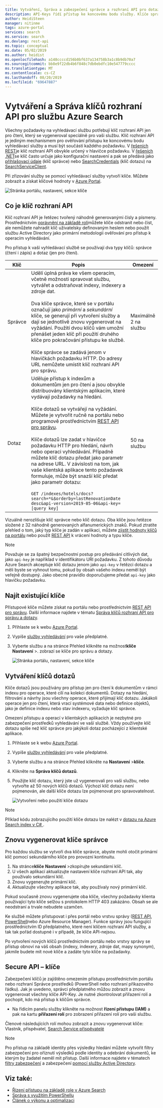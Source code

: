 ```yaml
---
title: Vytváření, Správa a zabezpečení správce a rozhraní API pro dotazování klíčů – Azure Search
description: API-Keys řídí přístup ke koncovému bodu služby. Klíče správce udělují přístup pro zápis. Klíče dotazů lze vytvořit pro přístup jen pro čtení.
author: HeidiSteen
manager: nitinme
tags: azure-portal
services: search
ms.service: search
ms.devlang: rest-api
ms.topic: conceptual
ms.date: 05/02/2019
ms.author: heidist
ms.openlocfilehash: a148ccccd156b0bf637a134758b3a1c8b9db70a7
ms.sourcegitcommit: bb8e9f22db4b6f848c7db0ebdfc10e547779cccc
ms.translationtype: MT
ms.contentlocale: cs-CZ
ms.lasthandoff: 08/20/2019
ms.locfileid: "69647887"
---
```

# <a name="create-and-manage-api-keys-for-an-azure-search-service"></a>Vytváření a Správa klíčů rozhraní API pro službu Azure Search

Všechny požadavky na vyhledávací službu potřebují klíč rozhraní API jen pro čtení, který se vygeneroval speciálně pro vaši službu. Klíč rozhraní API je jediným mechanismem pro ověřování přístupu ke koncovému bodu vyhledávací služby a musí být součástí každého požadavku. V [řešeních REST](search-get-started-postman.md)je klíč rozhraní API obvykle určený v hlavičce požadavku. V [řešeních .NET](search-howto-dotnet-sdk.md#core-scenarios)se klíč často určuje jako konfigurační nastavení a pak se předává jako [přihlašovací údaje](https://docs.microsoft.com/dotnet/api/microsoft.azure.search.searchserviceclient.credentials) (klíč správce) nebo [SearchCredentials](https://docs.microsoft.com/dotnet/api/microsoft.azure.search.searchserviceclient.searchcredentials) (klíč dotazu) na [SearchServiceClient](https://docs.microsoft.com/dotnet/api/microsoft.azure.search.searchserviceclient).

Při zřizování služby se pomocí vyhledávací služby vytvoří klíče. Můžete zobrazit a získat klíčové hodnoty v [Azure Portal](https://portal.azure.com).

![Stránka portálu, nastavení, sekce klíče](media/search-manage/azure-search-view-keys.png)

## <a name="what-is-an-api-key"></a>Co je klíč rozhraní API

Klíč rozhraní API je řetězec tvořený náhodně generovanými čísly a písmeny. Prostřednictvím [oprávnění na základě rolí](search-security-rbac.md)můžete klíče odstranit nebo číst, ale nemůžete nahradit klíč uživatelsky definovaným heslem nebo použít službu Active Directory jako primární metodologii ověřování pro přístup k operacím vyhledávání. 

Pro přístup k vaší vyhledávací službě se používají dva typy klíčů: správce (čtení i zápis) a dotaz (jen pro čtení).

|Klíč|Popis|Omezení|  
|---------|-----------------|------------|  
|Správce|Udělí úplná práva ke všem operacím, včetně možnosti spravovat službu, vytvářet a odstraňovat indexy, indexery a zdroje dat.<br /><br /> Dva klíče správce, které se v portálu označují jako *primární* a *sekundární* klíče, se generují při vytvoření služby a dají se jednotlivě znovu vygenerovat na vyžádání. Použití dvou klíčů vám umožní přenášet jeden klíč při použití druhého klíče pro pokračování přístupu ke službě.<br /><br /> Klíče správce se zadává jenom v hlavičkách požadavku HTTP. Do adresy URL nemůžete umístit klíč rozhraní API pro správu.|Maximálně 2 na službu|  
|Dotaz|Uděluje přístup k indexům a dokumentům jen pro čtení a jsou obvykle distribuovány klientským aplikacím, které vydávají požadavky na hledání.<br /><br /> Klíče dotazů se vytvářejí na vyžádání. Můžete je vytvořit ručně na portálu nebo programově prostřednictvím [REST API pro správu](https://docs.microsoft.com/rest/api/searchmanagement/).<br /><br /> Klíče dotazů lze zadat v hlavičce požadavku HTTP pro hledání, návrh nebo operaci vyhledávání. Případně můžete klíč dotazu předat jako parametr na adrese URL. V závislosti na tom, jak vaše klientská aplikace tento požadavek formuluje, může být snazší klíč předat jako parametr dotazu:<br /><br /> `GET /indexes/hotels/docs?search=*&$orderby=lastRenovationDate desc&api-version=2019-05-06&api-key=[query key]`|50 na službu|  

 Vizuálně nerozlišuje klíč správce nebo klíč dotazu. Oba klíče jsou řetězce složené z 32 náhodně generovaných alfanumerických znaků. Pokud ztratíte přehled o tom, jaký typ klíče je zadán v aplikaci, můžete [zjistit hodnoty klíčů na portálu](https://portal.azure.com) nebo použít [REST API](https://docs.microsoft.com/rest/api/searchmanagement/) k vrácení hodnoty a typu klíče.  

> [!NOTE]  
>  Považuje se za špatný bezpečnostní postup pro předávání citlivých dat, jako `api-key` je například v identifikátoru URI požadavku. Z tohoto důvodu Azure Search akceptuje klíč dotazu jenom jako `api-key` v řetězci dotazu a měli byste se vyhnout tomu, pokud by obsah vašeho indexu neměl být veřejně dostupný. Jako obecné pravidlo doporučujeme předat `api-key` jako hlavičku požadavku.  

## <a name="find-existing-keys"></a>Najít existující klíče

Přístupové klíče můžete získat na portálu nebo prostřednictvím [REST API pro správu](https://docs.microsoft.com/rest/api/searchmanagement/). Další informace najdete v tématu [Správa klíčů rozhraní API pro správu a dotazy](search-security-api-keys.md).

1. Přihlaste se k webu [Azure Portal](https://portal.azure.com).
2. Vypíše [služby vyhledávání](https://portal.azure.com/#blade/HubsExtension/BrowseResourceBlade/resourceType/Microsoft.Search%2FsearchServices) pro vaše předplatné.
3. Vyberte službu a na stránce Přehled klikněte na možnost**klíče** **Nastavení** >. zobrazí se klíče pro správu a dotazy.

   ![Stránka portálu, nastavení, sekce klíče](media/search-security-overview/settings-keys.png)

## <a name="create-query-keys"></a>Vytváření klíčů dotazů

Klíče dotazů jsou používány pro přístup jen pro čtení k dokumentům v rámci indexu pro operace, které cílí na kolekci dokumentů. Dotazy na hledání, filtrování a návrhy jsou všechny operace, které přijímají klíč dotazu. Jakákoli operace jen pro čtení, která vrací systémové data nebo definice objektů, jako je definice indexu nebo stav indexeru, vyžaduje klíč správce.

Omezení přístupu a operací v klientských aplikacích je nezbytné pro zabezpečení prostředků vyhledávání ve vaší službě. Vždy používejte klíč dotazu spíše než klíč správce pro jakýkoli dotaz pocházející z klientské aplikace.

1. Přihlaste se k webu [Azure Portal](https://portal.azure.com).
2. Vypíše [služby vyhledávání](https://portal.azure.com/#blade/HubsExtension/BrowseResourceBlade/resourceType/Microsoft.Search%2FsearchServices) pro vaše předplatné.
3. Vyberte službu a na stránce Přehled klikněte na **Nastavení** >**klíče**.
4. Klikněte na **Správa klíčů dotazů**.
5. Použijte klíč dotazu, který jste už vygenerovali pro vaši službu, nebo vytvořte až 50 nových klíčů dotazů. Výchozí klíč dotazu není pojmenován, ale další klíče dotazu lze pojmenovat pro spravovatelnost.

   ![Vytvoření nebo použití klíče dotazu](media/search-security-overview/create-query-key.png) 

> [!Note]
> Příklad kódu zobrazujícího použití klíče dotazu lze nalézt v [dotazu na Azure Search index v C# ](search-query-dotnet.md).

<a name="regenerate-admin-keys"></a>

## <a name="regenerate-admin-keys"></a>Znovu vygenerovat klíče správce

Pro každou službu se vytvoří dva klíče správce, abyste mohli otočit primární klíč pomocí sekundárního klíče pro provozní kontinuitu.

1. Na stránce**klíče** **Nastavení** >zkopírujte sekundární klíč.
2. U všech aplikací aktualizujte nastavení klíče rozhraní API tak, aby používalo sekundární klíč.
3. Znovu vygenerujte primární klíč.
4. Aktualizujte všechny aplikace tak, aby používaly nový primární klíč.

Pokud současně znovu vygenerujete oba klíče, všechny požadavky klienta používající tyto klíče selžou s protokolem HTTP 403 zakázáno. Obsah se ale neodstraní a trvale nebudete uzamčen. 

Ke službě můžete přistupovat i přes portál nebo vrstvu správy ([REST API](https://docs.microsoft.com/rest/api/searchmanagement/), [PowerShell](https://docs.microsoft.com/azure/search/search-manage-powershell)nebo Azure Resource Manager). Funkce správy jsou fungující prostřednictvím ID předplatného, které není klíčem rozhraní API služby, a tak tak pořád dostupné i v případě, že klíče API-nejsou. 

Po vytvoření nových klíčů prostřednictvím portálu nebo vrstvy správy se přístup obnoví na váš obsah (indexy, indexery, zdroje dat, mapy synonym), jakmile budete mít nové klíče a zadáte tyto klíče na požadavky.

## <a name="secure-api-keys"></a>Secure API – klíče
Zabezpečení klíčů je zajištěno omezením přístupu prostřednictvím portálu nebo rozhraní Správce prostředků (PowerShell nebo rozhraní příkazového řádku). Jak je uvedeno, správci předplatného můžou zobrazit a znovu vygenerovat všechny klíče API-Key. Je nutné zkontrolovat přiřazení rolí a pochopit, kdo má přístup k klíčům správce.

+ Na řídicím panelu služby klikněte na možnost **řízení přístupu (IAM)** a pak na kartu **přiřazení rolí** pro zobrazení přiřazení rolí pro vaši službu.

Členové následujících rolí mohou zobrazit a znovu vygenerovat klíče: Vlastník, přispěvatel, [Search Service přispěvatelé](https://docs.microsoft.com/azure/role-based-access-control/built-in-roles#search-service-contributor)

> [!Note]
> Pro přístup na základě identity přes výsledky hledání můžete vytvořit filtry zabezpečení pro oříznutí výsledků podle identity a odebrání dokumentů, ke kterým by žadatel neměl mít přístup. Další informace najdete v tématech [filtry zabezpečení](search-security-trimming-for-azure-search.md) a zabezpečení [pomocí služby Active Directory](search-security-trimming-for-azure-search-with-aad.md).

## <a name="see-also"></a>Viz také:

+ [Řízení přístupu na základě role v Azure Search](search-security-rbac.md)
+ [Správa s využitím PowerShellu](search-manage-powershell.md) 
+ [Článek o výkonu a optimalizaci](search-performance-optimization.md)